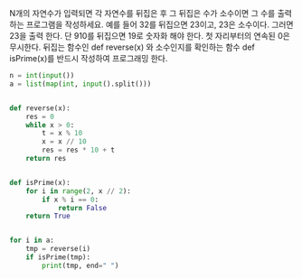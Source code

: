 N개의 자연수가 입력되면 각 자연수를 뒤집은 후 그 뒤집은 수가 소수이면 그 수를 출력하는 프로그램을 작성하세요. 
예를 들어 32를 뒤집으면 23이고, 23은 소수이다. 그러면 23을 출력 한다. 
단 910를 뒤집으면 19로 숫자화 해야 한다. 첫 자리부터의 연속된 0은 무시한다.
뒤집는 함수인 def reverse(x) 와 소수인지를 확인하는 함수 def isPrime(x)를 반드시 작성하여 프로그래밍 한다.
```python
n = int(input())
a = list(map(int, input().split()))


def reverse(x):
    res = 0
    while x > 0:
        t = x % 10
        x = x // 10
        res = res * 10 + t
    return res


def isPrime(x):
    for i in range(2, x // 2):
        if x % i == 0:
            return False
    return True


for i in a:
    tmp = reverse(i)
    if isPrime(tmp):
        print(tmp, end=" ")

```